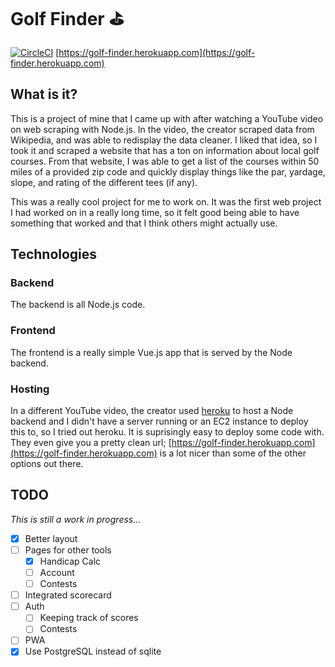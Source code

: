 # Golf Finder :golf:
[![CircleCI](https://circleci.com/gh/JamesJ0717/golf-finder/tree/dev.svg?style=svg)](https://circleci.com/gh/JamesJ0717/golf-finder/tree/dev)
[https://golf-finder.herokuapp.com](https://golf-finder.herokuapp.com)

## What is it?

This is a project of mine that I came up with after watching a YouTube video on web scraping with Node.js. In the video, the creator scraped data from Wikipedia, and was able to redisplay the data cleaner. I liked that idea, so I took it and scraped a website that has a ton on information about local golf courses. From that website, I was able to get a list of the courses within 50 miles of a provided zip code and quickly display things like the par, yardage, slope, and rating of the different tees (if any).

This was a really cool project for me to work on. It was the first web project I had worked on in a really long time, so it felt good being able to have something that worked and that I think others might actually use.

## Technologies

### Backend

The backend is all Node.js code.

### Frontend

The frontend is a really simple Vue.js app that is served by the Node backend.

### Hosting

In a different YouTube video, the creator used [heroku](https://heroku.com) to host a Node backend and I didn't have a server running or an EC2 instance to deploy this to, so I tried out heroku. It is suprisingly easy to deploy some code with. They even give you a pretty clean url; [https://golf-finder.herokuapp.com](https://golf-finder.herokuapp.com) is a lot nicer than some of the other options out there.

## TODO

_This is still a work in progress..._

- [x] Better layout
- [ ] Pages for other tools
  - [x] Handicap Calc
  - [ ] Account
  - [ ] Contests
- [ ] Integrated scorecard
- [ ] Auth
  - [ ] Keeping track of scores
  - [ ] Contests
- [ ] PWA
- [x] Use PostgreSQL instead of sqlite
